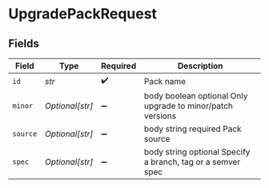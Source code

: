 # UpgradePackRequest


## Fields

| Field                                                       | Type                                                        | Required                                                    | Description                                                 |
| ----------------------------------------------------------- | ----------------------------------------------------------- | ----------------------------------------------------------- | ----------------------------------------------------------- |
| `id`                                                        | *str*                                                       | :heavy_check_mark:                                          | Pack name                                                   |
| `minor`                                                     | *Optional[str]*                                             | :heavy_minus_sign:                                          | body boolean optional Only upgrade to minor/patch versions  |
| `source`                                                    | *Optional[str]*                                             | :heavy_minus_sign:                                          | body string required Pack source                            |
| `spec`                                                      | *Optional[str]*                                             | :heavy_minus_sign:                                          | body string optional Specify a branch, tag or a semver spec |
